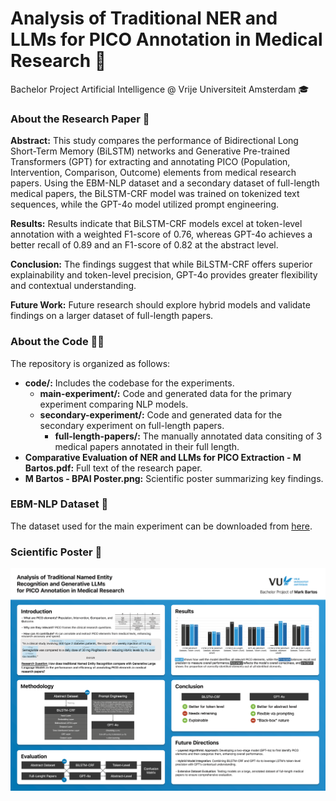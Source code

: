 # Analysis of Traditional NER and LLMs for PICO Annotation in Medical Research 🔬
Bachelor Project Artificial Intelligence @ Vrije Universiteit Amsterdam 🎓 

### About the Research Paper 📑
**Abstract:** This study compares the performance of Bidirectional Long Short-Term Memory (BiLSTM) networks and Generative Pre-trained Transformers (GPT) for extracting and annotating PICO (Population, Intervention, Comparison, Outcome) elements from medical research papers. Using the EBM-NLP dataset and a secondary dataset of full-length medical papers, the BiLSTM-CRF model was trained on tokenized text sequences, while the GPT-4o model utilized prompt engineering. 

**Results:** Results indicate that BiLSTM-CRF models excel at token-level annotation with a weighted F1-score of 0.76, whereas GPT-4o achieves a better recall of 0.89 and an F1-score of 0.82 at the abstract level.

**Conclusion:** The findings suggest that while BiLSTM-CRF offers superior explainability and token-level precision, GPT-4o provides greater flexibility and contextual understanding.

**Future Work:** Future research should explore hybrid models and validate findings on a larger dataset of full-length papers.

### About the Code 👨‍💻
The repository is organized as follows:

- **code/:** Includes the codebase for the experiments.
  - **main-experiment/:** Code and generated data for the primary experiment comparing NLP models.
  - **secondary-experiment/:** Code and generated data for the secondary experiment on full-length papers.
    - **full-length-papers/:** The manually annotated data consiting of 3 medical papers annotated in their full length.
- **Comparative Evaluation of NER and LLMs for PICO Extraction - M Bartos.pdf:** Full text of the research paper.
- **M Bartos - BPAI Poster.png:** Scientific poster summarizing key findings.
   
### EBM-NLP Dataset 💽
The dataset used for the main experiment can be downloaded from [here](https://github.com/bepnye/EBM-NLP/tree/master).

### Scientific Poster 👀
![Poster](https://github.com/mrkbrts/vu-bpai/blob/main/M%20Bartos%20-%20BPAI%20Poster.png)
